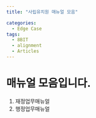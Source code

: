 ```yaml
---
title: "사립유치원 매뉴얼 모음"

categories:
  - Edge Case
tags:
  - 8BIT
  - alignment
  - Articles
---
```


# 매뉴얼 모음입니다.

1. 재정업무매뉴얼
2. 행정업무매뉴얼


